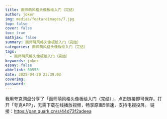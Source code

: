 ```yaml
---
title: 画师萌风格头像板绘入门（完结）
author: joker
img: medias/featureimages/7.jpg
top: false
cover: false
toc: true
mathjax: false
summary: 画师萌风格头像板绘入门（完结）
categories: 画师萌风格头像板绘入门（完结）
tags:
  - 画师萌风格头像板绘入门（完结）
keywords: joker
essay: false
abbrlink: 60553
date: 2025-04-20 23:39:03
coverImg:
password:
---
```


我用夸克网盘分享了「画师萌风格头像板绘入门（完结）」，点击链接即可保存。打开「夸克APP」，无需下载在线播放视频，畅享原画5倍速，支持电视投屏。
链接：https://pan.quark.cn/s/44d73f2adeea
